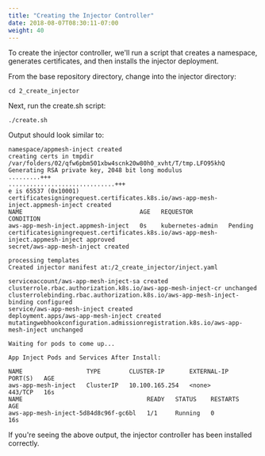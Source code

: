```yaml
---
title: "Creating the Injector Controller"
date: 2018-08-07T08:30:11-07:00
weight: 40
---
```


To create the injector controller, we'll run a script that creates a namespace, generates certificates, and then installs the injector deployment.

From the base repository directory, change into the injector directory:

```
cd 2_create_injector
```

Next, run the create.sh script:

```
./create.sh
```

Output should look similar to:

```
namespace/appmesh-inject created
creating certs in tmpdir /var/folders/02/qfw6pbm501xbw4scnk20w80h0_xvht/T/tmp.LFO95khQ
Generating RSA private key, 2048 bit long modulus
.........+++
..............................+++
e is 65537 (0x10001)
certificatesigningrequest.certificates.k8s.io/aws-app-mesh-inject.appmesh-inject created
NAME                                 AGE   REQUESTOR          CONDITION
aws-app-mesh-inject.appmesh-inject   0s    kubernetes-admin   Pending
certificatesigningrequest.certificates.k8s.io/aws-app-mesh-inject.appmesh-inject approved
secret/aws-app-mesh-inject created

processing templates
Created injector manifest at:/2_create_injector/inject.yaml

serviceaccount/aws-app-mesh-inject-sa created
clusterrole.rbac.authorization.k8s.io/aws-app-mesh-inject-cr unchanged
clusterrolebinding.rbac.authorization.k8s.io/aws-app-mesh-inject-binding configured
service/aws-app-mesh-inject created
deployment.apps/aws-app-mesh-inject created
mutatingwebhookconfiguration.admissionregistration.k8s.io/aws-app-mesh-inject unchanged

Waiting for pods to come up...

App Inject Pods and Services After Install:

NAME                  TYPE        CLUSTER-IP       EXTERNAL-IP   PORT(S)   AGE
aws-app-mesh-inject   ClusterIP   10.100.165.254   <none>        443/TCP   16s
NAME                                   READY   STATUS    RESTARTS   AGE
aws-app-mesh-inject-5d84d8c96f-gc6bl   1/1     Running   0          16s
```

If you're seeing the above output, the injector controller has been installed correctly.
